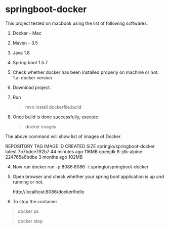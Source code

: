 # springboot-docker

This project tested on macbook using the list of following softwares.
 1. Docker - Mac
 2. Maven - 3.5
 3. Java 1.8
 4. Spring boot 1.5.7
 
 1. Check whether docker has been installed properly on machine or not.
   1.a: docker version
 1. Download project.
 2. Run
    >mvn install dockerfile:build
 3. Once build is done successfully, execute
    >docker images
    
   The above command will show list of images of Docker.
   
  REPOSITORY                   TAG                  IMAGE ID            CREATED             SIZE
  springio/springboot-docker    latest                7b7bdce792b7        44 minutes ago      116MB
  openjdk                       8-jdk-alpine         224765a6bdbe        3 months ago        102MB
  
 4. Now run 
   docker run -p 8086:8086 -t springio/springboot-docker
   
 5. Open browser and check whether your spring boot application is up and running or not.
 
    http://localhost:8086/docker/hello
    
 6. To stop the container
  > docker ps
  
  > docker stop <container id of springboot-docker>
    
 
